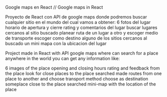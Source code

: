 Google maps en React // Google maps in React

Proyecto de React con API de google maps donde podremos buscar cualquier sitio en el mundo del cual vamos a obtener: 
6 fotos del lugar 
horario de apertura y cierre
rating y comentarios del lugar
buscar lugares cercanos al sitio buscado
planear ruta de un lugar a otro y escoger medio de transporte
escoger como destino alguno de los sitios cercanos al buscado
un mini mapa con la ubicacion del lugar

Project made in React with API google maps where can search for a place anywhere in the world you can get any information like:

6 images of the place
opening and closing hours
rating and feedback from the place
look for close places to the place searched
made routes from one place to another and choose transport method
choose as destination someplace close to the place searched
mini-map with the location of the place
